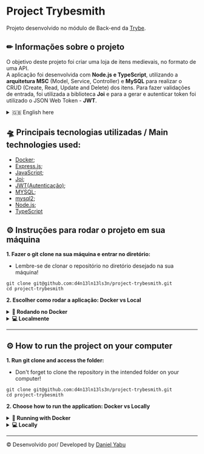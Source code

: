 # Project Trybesmith
Projeto desenvolvido no módulo de Back-end da [Trybe](https://www.betrybe.com/). 

## ✏ Informações sobre o projeto
O objetivo deste projeto foi criar uma loja de itens medievais, no formato de uma API.
</br>
A aplicação foi desenvolvida com <strong>Node.js e TypeScript</strong>, utilizando a <strong>arquitetura MSC</strong> (Model, Service, Controller) e <strong>MySQL</strong> para realizar o CRUD (Create, Read, Update and Delete) dos itens.
Para fazer validações de entrada, foi utilizada a biblioteca <strong>Joi</strong> e para a gerar e autenticar token foi utilizado o JSON Web Token - <strong>JWT</strong>.

 <details>
 <summary> 🇬🇧 English here</summary>
 ## ✏ Information about the project
 The goal of this back-end project was to create a medieval items store, in an API format.
 </br>
 The application was developed with <strong>Node.js and Typescript</strong>, using <strong>MSC architecture</strong> (Model, Service and Controller) and <strong>MySQL</strong> to perform CRUD (Create, Read, Update and Delete) operations.
 To validate data input, the <strong>Joi</strong> library was used and to generate and authenticate tokens JSON Web Token - <strong>JWT</strong>.
 </details>
 
## 🛸 Principais tecnologias utilizadas / Main technologies used: 
- [Docker](https://www.docker.com/);
- [Express.js](https://expressjs.com/);
- [JavaScript](https://developer.mozilla.org/pt-BR/docs/Web/JavaScript);
- [Joi](https://joi.dev/api/?v=17.6.0);
- [JWT(Autenticação)](https://jwt.io/);
- [MYSQL](https://www.mysql.com/);
- [mysql2](https://www.npmjs.com/package/mysql2);
- [Node.js](https://nodejs.org/en/);
- [TypeScript](https://www.typescriptlang.org/)

## ⚙ Instruções para rodar o projeto em sua máquina

<strong>1. Fazer o git clone na sua máquina e entrar no diretório:</strong>
 - Lembre-se de clonar o repositório no diretório desejado na sua máquina!
 ```
 git clone git@github.com:d4n13ln13ls3n/project-trybesmith.git
 cd project-trybesmith
 ```
 
 <strong>2. Escolher como rodar a aplicação: Docker vs Local</strong>

<details>
  <summary><strong>🐳 Rodando no Docker</strong></summary> 
  </br>

  **:warning: Seu docker-compose precisa estar na versão 1.29 ou superior. [Veja aqui](https://www.digitalocean.com/community/tutorials/how-to-install-and-use-docker-compose-on-ubuntu-20-04-pt) ou [na documentação](https://docs.docker.com/compose/install/) como instalá-lo. No primeiro artigo, você pode substituir onde está com `1.26.0` por `1.29.2`.**


  👉 <strong> 2.1 Executar os serviços `node` e `db` com o comando: </strong>
  ```
  docker-compose up -d --build
  ```

  :warning: Lembre-se de parar qualquer aplicação que estiver usando localmente na porta padrão (`3306`), seja docker ou mySQL, ou adapte, caso queira fazer uso da aplicação em containers;

  - Esses serviços irão inicializar um container chamado `trybesmith` e outro chamado `trybesmith_db`;

  - A partir daqui você pode rodar o container `trybesmith` via CLI ou abri-lo no VS Code;

  👉 <strong>2.2 Use o comando:</strong>
  ```
  docker exec -it trybesmith bash
  ```
  - Ele te dará acesso ao terminal interativo do container criado pelo compose, que está rodando em segundo plano.

  👉 <strong>2.3 Instalar as dependências dentro do container com:</strong>
  ```
  npm install
  npm run debug
  ```
  
  - **:warning: Atenção:** Caso opte por utilizar o Docker, **TODOS** os comandos disponíveis no `package.json` (npm start, npm test, npm run dev, ...) devem ser executados **DENTRO** do container, ou seja, no terminal que aparece após a execução do comando `docker exec` citado acima. 

  - ✨ **Dica:** A extensão `Remote - Containers` (que estará na seção de extensões recomendadas do VS Code) é indicada para que você possa desenvolver sua aplicação no container Docker direto no VS Code, como você faz com seus arquivos locais.

</details>

<details>
  <summary><strong> 💻 Localmente</strong></summary> 
</br>

👉 <strong>2.1 Instalar as dependências: </strong>
```
npm install
```

- **:warning: Atenção:** Não esqueça de renomear/configurar o arquivo `.env.example` para os testes locais funcionarem.
- **:warning: Atenção:** Para rodar o projeto desta forma, **obrigatoriamente** você deve ter o `Node.js` instalado em seu computador.
- **:warning: Atenção:** A versão do `Node.js` e `NPM` a ser utilizada é `"node": ">=16.0.0"` e `"npm": ">=7.0.0"`, como descrito na chave `engines` no arquivo `package.json`. Idealmente deve-se utilizar o Node.js na `versão 16.14`, versão na qual esse projeto foi testado.

  <br/>
 </details>
 
 ---
 
 ## ⚙ How to run the project on your computer

<strong>1. Run git clone and access the folder:</strong>
- Don't forget to clone the repository in the intended folder on your computer!
 ```
 git clone git@github.com:d4n13ln13ls3n/project-trybesmith.git
 cd project-trybesmith
 ```

<strong>2. Choose how to run the application: Docker vs Locally</strong>

<details>
    <summary><strong>🐳 Running with Docker</strong></summary>
    </br>

  **:warning: Your docker-compose must be in the version 1.29 or higher. [Read more at](https://www.digitalocean.com/community/tutorials/how-to-install-and-use-docker-compose-on-ubuntu-20-04-pt) or [in the documentation](https://docs.docker.com/compose/install/) on how to install it. In the first article, you can replace `1.26.0` with `1.29.2`.**

 👉 <strong> 2.1 Run the services `node` and `db` with the command : </strong>
  ```
  docker-compose up -d --build
  ```

  :warning: Don't forget to stop any application running locally in the default port (`3306`), be it Docker or mySQL, or adapt it, in case you want to run the application in containers;

- These services will start a container called `trybesmith` and another called `trybesmith_db`;

- From now on, you ca run the `trybesmith` container via CLI or open it on VS Code;

👉 <strong>2.2 Use the command:</strong>
  ```
  docker exec -it trybesmith bash
  ```

- It will give you access to the container interactive terminal created by docker compose, which is running in the background.

 👉 <strong>2.3 Install the dependencies in the container with:</strong>
  ```
  npm install
  npm run debug
  ```

  - **:warning: ** If you choose to use Docker, **ALL** commands available in `package.json` (npm start, npm test, npm run dev, ...) should be run **INSIDE** the container, that is, in the  terminal that appears after the above mentioned command `docker exec` is run. 

  - ✨ **Hint:** The extension `Remote - Containers` (available at VS Code's recommended extensions section) is indicated so you can develop your application in a Docker container directly on VS Code, like you do with your local files.

</details>

<details>
  <summary><strong> 💻 Locally</strong></summary> 
</br>

👉 <strong>2.1 Install the dependencies: </strong>
```
npm install
```

- **:warning: ** Don't forget to rename/configure the file `.env.example` so the local tests work properly.
- **:warning: ** To run the project like this, you **must** have `Node.js` installed on your computer.
- **:warning: ** `Node.js` and `NPM` versions to be used are: `"node": ">=16.0.0"` and `"npm": ">=7.0.0"`, as per the key `engines` in the file `package.json`. Ideally, Node.js should be used in the version `16.14`, in which this project was tested.

  <br/>
 </details>
 
 ---
© Desenvolvido por/ Developed by [Daniel Yabu](https://www.linkedin.com/in/daniel-yabu/) 
